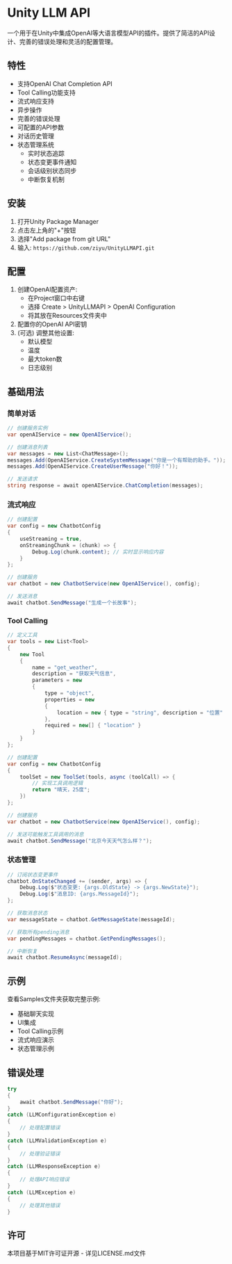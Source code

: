 # Unity LLM API

一个用于在Unity中集成OpenAI等大语言模型API的插件。提供了简洁的API设计、完善的错误处理和灵活的配置管理。

## 特性

- 支持OpenAI Chat Completion API
- Tool Calling功能支持
- 流式响应支持
- 异步操作
- 完善的错误处理
- 可配置的API参数
- 对话历史管理
- 状态管理系统
  - 实时状态追踪
  - 状态变更事件通知
  - 会话级别状态同步
  - 中断恢复机制

## 安装

1. 打开Unity Package Manager
2. 点击左上角的"+"按钮
3. 选择"Add package from git URL"
4. 输入: `https://github.com/ziyu/UnityLLMAPI.git`

## 配置

1. 创建OpenAI配置资产:
   - 在Project窗口中右键
   - 选择 Create > UnityLLMAPI > OpenAI Configuration
   - 将其放在Resources文件夹中
2. 配置你的OpenAI API密钥
3. (可选) 调整其他设置:
   - 默认模型
   - 温度
   - 最大token数
   - 日志级别

## 基础用法

### 简单对话
```csharp
// 创建服务实例
var openAIService = new OpenAIService();

// 创建消息列表
var messages = new List<ChatMessage>();
messages.Add(OpenAIService.CreateSystemMessage("你是一个有帮助的助手。"));
messages.Add(OpenAIService.CreateUserMessage("你好！"));

// 发送请求
string response = await openAIService.ChatCompletion(messages);
```

### 流式响应
```csharp
// 创建配置
var config = new ChatbotConfig 
{
    useStreaming = true,
    onStreamingChunk = (chunk) => {
        Debug.Log(chunk.content); // 实时显示响应内容
    }
};

// 创建服务
var chatbot = new ChatbotService(new OpenAIService(), config);

// 发送消息
await chatbot.SendMessage("生成一个长故事");
```

### Tool Calling
```csharp
// 定义工具
var tools = new List<Tool> 
{
    new Tool 
    {
        name = "get_weather",
        description = "获取天气信息",
        parameters = new 
        {
            type = "object",
            properties = new 
            {
                location = new { type = "string", description = "位置" }
            },
            required = new[] { "location" }
        }
    }
};

// 创建配置
var config = new ChatbotConfig 
{
    toolSet = new ToolSet(tools, async (toolCall) => {
        // 实现工具调用逻辑
        return "晴天，25度";
    })
};

// 创建服务
var chatbot = new ChatbotService(new OpenAIService(), config);

// 发送可能触发工具调用的消息
await chatbot.SendMessage("北京今天天气怎么样？");
```

### 状态管理
```csharp
// 订阅状态变更事件
chatbot.OnStateChanged += (sender, args) => {
    Debug.Log($"状态变更: {args.OldState} -> {args.NewState}");
    Debug.Log($"消息ID: {args.MessageId}");
};

// 获取消息状态
var messageState = chatbot.GetMessageState(messageId);

// 获取所有pending消息
var pendingMessages = chatbot.GetPendingMessages();

// 中断恢复
await chatbot.ResumeAsync(messageId);
```

## 示例

查看Samples文件夹获取完整示例:
- 基础聊天实现
- UI集成
- Tool Calling示例
- 流式响应演示
- 状态管理示例

## 错误处理

```csharp
try 
{
    await chatbot.SendMessage("你好");
} 
catch (LLMConfigurationException e) 
{
    // 处理配置错误
} 
catch (LLMValidationException e) 
{
    // 处理验证错误
} 
catch (LLMResponseException e) 
{
    // 处理API响应错误
} 
catch (LLMException e) 
{
    // 处理其他错误
}
```

## 许可

本项目基于MIT许可证开源 - 详见LICENSE.md文件

